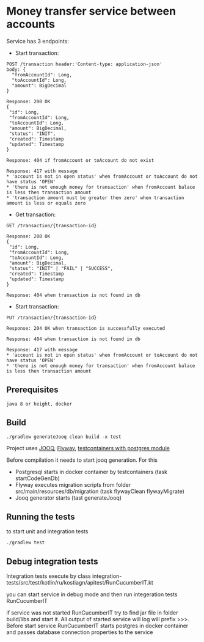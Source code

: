# Money transfer service between accounts
Service has 3 endpoints:
* Start transaction: 
```
POST /transaction header:'Content-type: application-json'
body: {
  "fromAccountId": Long,
  "toAccountId": Long,
  "amount": BigDecimal
}

Response: 200 OK
{
 "id": Long, 
 "fromAccountId": Long,
 "toAccountId": Long,
 "amount": BigDecimal,
 "status": "INIT",
 "created": Timestamp
 "updated": Timestamp
}

Response: 404 if fromAccount or toAccount do not exist

Response: 417 with message
* 'account is not in open status' when fromAccount or toAccount do not have status 'OPEN'  
* 'there is not enough money for transaction' when fromAccount balace is less then transaction amount
* 'transaction amount must be greater then zero' when transaction amount is less or equals zero 
```

* Get transaction:
```
GET /transaction/{transaction-id}

Response: 200 OK
{
 "id": Long, 
 "fromAccountId": Long,
 "toAccountId": Long,
 "amount": BigDecimal,
 "status": "INIT" | "FAIL" | "SUCCESS",
 "created": Timestamp
 "updated": Timestamp
}

Response: 404 when transaction is not found in db
```


* Start transaction:
```
PUT /transaction/{transaction-id}

Response: 204 OK when transaction is successfully executed 

Response: 404 when transaction is not found in db

Response: 417 with message
* 'account is not in open status' when fromAccount or toAccount do not have status 'OPEN'  
* 'there is not enough money for transaction' when fromAccount balace is less then transaction amount
```



Prerequisites
-------------

```
java 8 or height, docker
```

Build
-----
```
./gradlew generateJooq clean build -x test
```

Project uses [JOOQ](http://www.jooq.org/doc/3.12/manual/), [Flyway](https://flywaydb.org/documentation/), [testcontainers with postgres module](https://www.testcontainers.org/modules/databases/postgres/)

Before compilation it needs to start jooq generation. For this
* Postgresql starts in docker container by testcontainers (task startCodeGenDb)
* Flyway executes migration scripts from folder src/main/resources/db/migration (task flywayClean flywayMigrate)
* Jooq generator starts (tast generateJooq)

Running the tests
-----------------
to start unit and integration tests
```
./gradlew test
```

Debug integration tests
-----------------------

Integration tests execute by class integration-tests/src/test/kotlin/ru/kostiagn/apitest/RunCucumberIT.kt

you can start service in debug mode and then run integeration tests RunCucumberIT

if service was not started RunCucumberIT try to find jar file in folder build/libs and start it. All output of started service will log will prefix >>>. Before start service RunCucumberIT starts postgres in docker container and passes database connection properties to the service 


